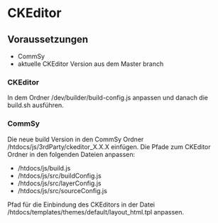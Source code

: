 # CKEditor

## Voraussetzungen
- CommSy
- aktuelle CKEditor Version aus dem Master branch

### CKEditor
In dem Ordner /dev/builder/build-config.js anpassen und danach die build.sh ausführen. 

### CommSy
Die neue build Version in den CommSy Ordner /htdocs/js/3rdParty/ckeditor_X.X.X einfügen. Die Pfade zum CKEditor Ordner in den folgenden Dateien anpassen: 
- /htdocs/js/build.js
- /htdocs/js/src/buildConfig.js
- /htdocs/js/src/layerConfig.js
- /htdocs/js/src/sourceConfig.js

Pfad für die Einbindung des CKEditors in der Datei /htdocs/templates/themes/default/layout_html.tpl anpassen.